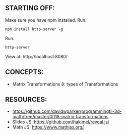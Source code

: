 ## STARTING OFF:

Make sure you have npm installed.
Run:
```
npm install http-server -g
```

Run:
```
http-server
```

View at: http://localhost:8080/

## CONCEPTS:

* Matrix Transformations 8: types of Transformations

## RESOURCES:

* https://github.com/davidwparker/programmingtil-3d-math/tree/master/0018-matrix-transformations
* Slides JS: https://github.com/hakimel/reveal.js/
* Math JS: https://www.mathjax.org/
